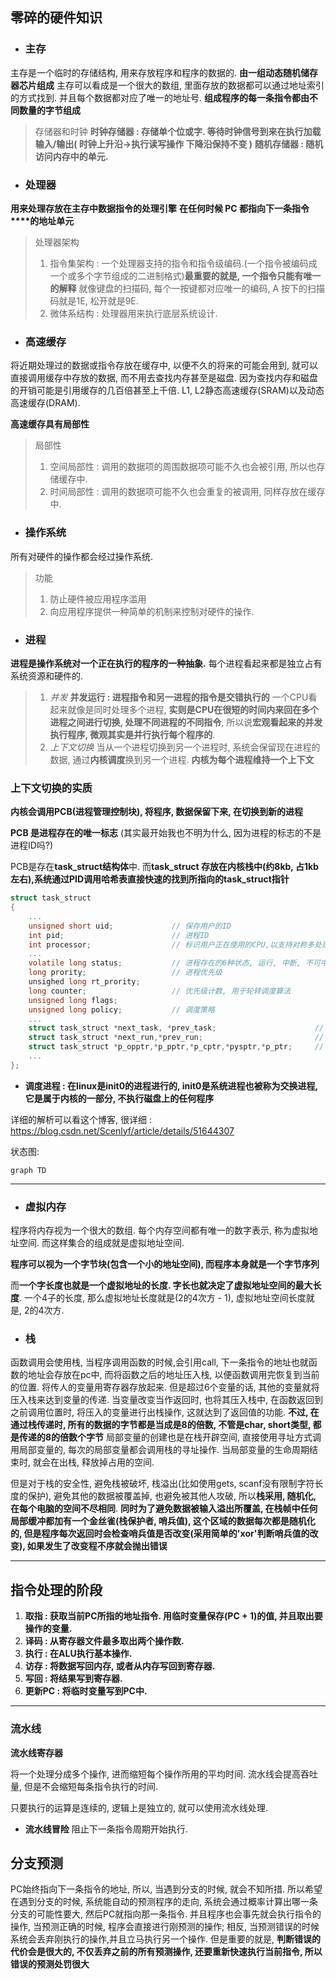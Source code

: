 
## 零碎的硬件知识

- ### 主存

主存是一个临时的存储结构, 用来存放程序和程序的数据的. 
**由一组动态随机储存器芯片组成**
主存可以看成是一个很大的数组, 里面存放的数据都可以通过地址索引的方式找到. 并且每个数据都对应了唯一的地址号.
**组成程序的每一条指令都由不同数量的字节组成**

> 存储器和时钟
> **时钟存储器 : 存储单个位或字. 等待时钟信号到来在执行加载输入/输出( 时钟上升沿->执行读写操作 下降沿保持不变 )**
> **随机存储器 : 随机访问内存中的单元.**


- ### 处理器

**用来处理存放在主存中数据指令的处理引擎**
**在任何时候 PC 都指向下一条指令****的地址单元**

> 处理器架构
> 1. 指令集架构 : 一个处理器支持的指令和指令级编码.(一个指令被编码成一个或多个字节组成的二进制格式)**最重要的就是, 一个指令只能有唯一的解释**
> 就像键盘的扫描码, 每个一按键都对应唯一的编码, A 按下的扫描码就是1E, 松开就是9E.
> 2. 微体系结构 : 处理器用来执行底层系统设计.

- ### 高速缓存

将近期处理过的数据或指令存放在缓存中, 以便不久的将来的可能会用到, 就可以直接调用缓存中存放的数据, 而不用去查找内存甚至是磁盘. 因为查找内存和磁盘的开销可能是引用缓存的几百倍甚至上千倍.
L1, L2静态高速缓存(SRAM)以及动态高速缓存(DRAM).

**高速缓存具有局部性**
> 局部性
> 1. 空间局部性 : 调用的数据项的周围数据项可能不久也会被引用, 所以也存储缓存中.
> 2. 时间局部性 : 调用的数据项可能不久也会重复的被调用, 同样存放在缓存中.

- ### 操作系统

所有对硬件的操作都会经过操作系统.
> 功能
> 1. 防止硬件被应用程序滥用
> 2. 向应用程序提供一种简单的机制来控制对硬件的操作.

- ### 进程

**进程是操作系统对一个正在执行的程序的一种抽象.**
每个进程看起来都是独立占有系统资源和硬件的.
> 1. *并发*
> **并发运行 : 进程指令和另一进程的指令是交错执行的**
> 一个CPU看起来就像是同时处理多个进程, **实则是CPU在很短的时间内来回在多个进程之间进行切换, 处理不同进程的不同指令**, 所以说**宏观看起来的并发执行程序, 微观其实是并行执行每个程序的**.
> 2. *上下文切换*
> 当从一个进程切换到另一个进程时, 系统会保留现在进程的数据, 通过**内核调度**换到另一个进程. 
> **内核为每个进程维持一个上下文**

### **上下文切换的实质**

**内核会调用PCB(进程管理控制块), 将程序, 数据保留下来, 在切换到新的进程**

**PCB 是进程存在的唯一标志** (其实最开始我也不明为什么, 因为进程的标志的不是进程ID吗?)

PCB是存在**task_struct结构体**中. 而**task_struct 存放在内核栈中(约8kb, 占1kb左右),系统通过PID调用哈希表直接快速的找到所指向的task_struct指针** 
```c
struct task_struct
{
    ...
    unsigned short uid;             // 保存用户的ID
    int pid;                        // 进程ID
    int processor;                  // 标识用户正在使用的CPU,以支持对称多处理机方式
    ...
    volatile long status;           // 进程存在的6种状态, 运行, 中断, 不可中断, 僵尸, 暂停, 交换态
    long prority;                   // 进程优先级
    unsighed long rt_prority;
    long counter;                   // 优先级计数, 用于轮转调度算法
    unsigned long flags;
    unsigned long policy;           // 调度策略 
    ...
    struct task_struct *next_task, *prev_task;                      // 双链表指向上下结构
    struct task_struct *next_run,*prev_run;                         // 双链表指向运行进程的上下文
    struct task_struct *p_opptr,*p_pptr,*p_cptr,*pysptr,*p_ptr;     // 指向子进程, 父进程等
    ...
};
```

- **调度进程 : 在linux是init0的进程进行的, init0是系统进程也被称为交换进程, 它是属于内核的一部分, 不执行磁盘上的任何程序**

详细的解析可以看这个博客, 很详细 : https://blog.csdn.net/Scenlyf/article/details/51644307

状态图:
```mermaid
graph TD

```

- - -

- ### 虚拟内存

程序将内存视为一个很大的数组. 每个内存空间都有唯一的数字表示, 称为虚拟地址空间. 而这样集合的组成就是虚拟地址空间.

**程序可以视为一个字节块(包含一个小的地址空间), 而程序本身就是一个字节序列**

而**一个字长度也就是一个虚拟地址的长度. 字长也就决定了虚拟地址空间的最大长度**. 一个4子的长度, 那么虚拟地址长度就是(2的4次方 - 1), 虚拟地址空间长度就是, 2的4次方.

- ### 栈

函数调用会使用栈, 当程序调用函数的时候,会引用call, 下一条指令的地址也就函数的地址会存放在pc中, 而将函数之后的地址压入栈, 以便函数调用完恢复到当前的位置. 将传人的变量用寄存器存放起来. 但是超过6个变量的话, 其他的变量就将压入栈来达到变量的传递. 当变量改变当作返回时, 也将其压入栈中, 在函数返回到之前调用位置时, 将压入的变量进行出栈操作, 这就达到了返回值的功能.
**不过, 在通过栈传递时, 所有的数据的字节都是当成是8的倍数, 不管是char, short类型, 都是传递的8的倍数个字节**
局部变量的创建也是在栈开辟空间, 直接使用寻址方式调用局部变量的, 每次的局部变量都会调用栈的寻址操作. 当局部变量的生命周期结束时, 就会在出栈, 释放掉占用的空间.

但是对于栈的安全性, 避免栈被破坏, 栈溢出(比如使用gets, scanf没有限制字符长度的保护), 避免其他的数据被覆盖掉, 也避免被其他人攻破, 所以**栈采用, 随机化, 在每个电脑的空间不尽相同**. **同时为了避免数据被输入溢出所覆盖, 在栈帧中任何局部缓冲都加有一个金丝雀(栈保护者, 哨兵值), 这个区域的数据每次都是随机化的, 但是程序每次返回时会检查哨兵值是否改变(采用简单的'xor'判断哨兵值的改变), 如果发生了改变程不序就会抛出错误**

- - -

## 指令处理的阶段

1. **取指 : 获取当前PC所指的地址指令. 用临时变量保存(PC + 1)的值, 并且取出要操作的变量.**
2. **译码 : 从寄存器文件最多取出两个操作数.**
3. **执行 : 在ALU执行基本操作.**
4. **访存 : 将数据写回内存, 或者从内存写回到寄存器.**
5. **写回 : 将结果写到寄存器.**
6. **更新PC : 将临时变量写到PC中.**

- - -

### 流水线

**流水线寄存器**

将一个处理分成多个操作, 进而缩短每个操作所用的平均时间.
流水线会提高吞吐量, 但是不会缩短每条指令执行的时间.

只要执行的运算是连续的, 逻辑上是独立的, 就可以使用流水线处理.


- **流水线冒险**
阻止下一条指令周期开始执行.


## 分支预测

PC始终指向下一条指令的地址, 所以, 当遇到分支的时候, 就会不知所措. 所以希望在遇到分支的时候, 系统能自动的预测程序的走向, 系统会通过概率计算出哪一条分支的可能性要大, 然后PC就指向那一条指令.
并且程序也会事先就会执行指令的操作, 当预测正确的时候, 程序会直接进行刚预测的操作; 相反, 当预测错误的时候系统会丢弃刚执行的操作,并且立马执行另一个操作.
但是重要的就是, **判断错误的代价会是很大的, 不仅丢弃之前的所有预测操作, 还要重新快速执行当前指令, 所以错误的预测处罚很大**




















